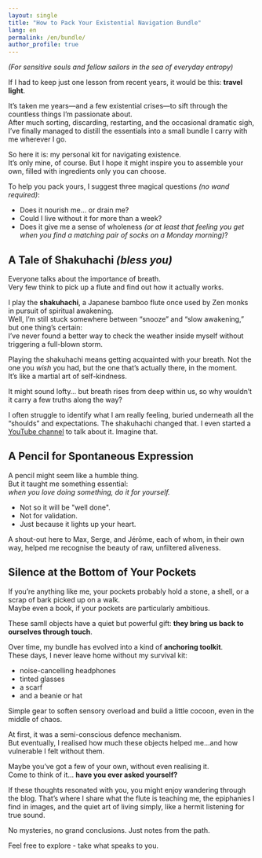 ```yaml
---
layout: single
title: "How to Pack Your Existential Navigation Bundle"
lang: en
permalink: /en/bundle/
author_profile: true
---
```


*(For sensitive souls and fellow sailors in the sea of everyday entropy)*

If I had to keep just one lesson from recent years, it would be this: **travel light**.

It’s taken me years—and a few existential crises—to sift through the countless things I’m passionate about.  
After much sorting, discarding, restarting, and the occasional dramatic sigh, I’ve finally managed to distill the essentials into a small bundle I carry with me wherever I go.

So here it is: my personal kit for navigating existence.  
It’s only mine, of course. But I hope it might inspire you to assemble your own, filled with ingredients only you can choose.

To help you pack yours, I suggest three magical questions *(no wand required)*:

- Does it nourish me… or drain me?  
- Could I live without it for more than a week?  
- Does it give me a sense of wholeness *(or at least that feeling you get when you find a matching pair of socks on a Monday morning)*?


## A Tale of Shakuhachi *(bless you)*

Everyone talks about the importance of breath.  
Very few think to pick up a flute and find out how it actually works.

I play the **shakuhachi**, a Japanese bamboo flute once used by Zen monks in pursuit of spiritual awakening.  
Well, I’m still stuck somewhere between “snooze” and “slow awakening,” but one thing’s certain:  
I’ve never found a better way to check the weather inside myself without triggering a full-blown storm.

Playing the shakuhachi means getting acquainted with your breath. Not the one you *wish* you had, but the one that’s actually there, in the moment.  
It’s like a martial art of self-kindness.

It might sound lofty… but breath rises from deep within us, so why wouldn’t it carry a few truths along the way?

I often struggle to identify what I am really feeling, buried underneath all the “shoulds” and expectations.
The shakuhachi changed that.
I even started a [YouTube channel](#) to talk about it. 
Imagine that.

## A Pencil for Spontaneous Expression

A pencil might seem like a humble thing.  
But it taught me something essential:  
*when you love doing something, do it for yourself.*

- Not so it will be "well done".  
- Not for validation.  
- Just because it lights up your heart.

A shout-out here to Max, Serge, and Jérôme, each of whom, in their own way, helped me recognise the beauty of raw, unfiltered aliveness.

## Silence at the Bottom of Your Pockets

If you’re anything like me, your pockets probably hold a stone, a shell, or a scrap of bark picked up on a walk.  
Maybe even a book, if your pockets are particularly ambitious.

These samll objects have a quiet but powerful gift: **they bring us back to ourselves through touch**.

Over time, my bundle has evolved into a kind of **anchoring toolkit**.  
These days, I never leave home without my survival kit:

- noise-cancelling headphones  
- tinted glasses  
- a scarf  
- and a beanie or hat

Simple gear to soften sensory overload and build a little cocoon, even in the middle of chaos.

At first, it was a semi-conscious defence mechanism.  
But eventually, I realised how much these objects helped me...and how vulnerable I felt without them.

Maybe you’ve got a few of your own, without even realising it.  
Come to think of it… **have you ever asked yourself?**

If these thoughts resonated with you, you might enjoy wandering through the blog.
That’s where I share what the flute is teaching me, the epiphanies I find in images,
and the quiet art of living simply, like a hermit listening for true sound.

No mysteries, no grand conclusions. Just notes from the path.

Feel free to explore - take what speaks to you.

